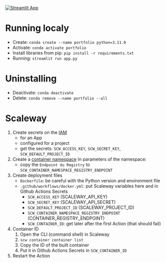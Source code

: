 [![Streamlit App](https://static.streamlit.io/badges/streamlit_badge_black_white.svg)](https://share.streamlit.io/mgolos/portfolio/main/main.py)

# Running localy
* Create: `conda create --name portfolio python=3.11.0`
* Activate: `conda activate portfolio`
* Install libraries from pip: `pip install -r requirements.txt`
* Running: `streamlit run app.py`

# Uninstalling
* Deactivate: `conda deactivate`
* Delete: `conda remove --name portfolio --all`

# Scaleway
1. Create secrets on the [IAM](https://console.scaleway.com/iam/api-keys)
    * for an App
    * configured for a project
    * get the secrets: `SCW_ACCESS_KEY`, `SCW_SECRET_KEY`, `SCW_DEFAULT_PROJECT_ID`
1. Create a [container namespace](https://console.scaleway.com/containers/namespaces/fr-par)
    In parameters of the namespace:
    * copy the `Endpoint du Registry` to `SCW_CONTAINER_NAMESPACE_REGISTRY_ENDPOINT`
1. Create deployment files
    * `Dockerfile`: be careful with the Python version and environment file
    * `.github/workflows/docker.yml`: put Scaleway variables here and in Github Actions Secrets
        - `SCW_ACCESS_KEY` (SCALEWAY_API_KEY)
        - `SCW_SECRET_KEY` (SCALEWAY_API_SECRET)
        - `SCW_DEFAULT_PROJECT_ID` (SCALEWAY_PROJECT_ID)
        - `SCW_CONTAINER_NAMESPACE_REGISTRY_ENDPOINT` (CONTAINER_REGISTRY_ENDPOINT)
        - `SCW_CONTAINER_ID`: get later after the first Action (that should fail)
1. Container ID
    1. Open the CLI (command shell) in Scaleway
    1. `scw container container list`
    1. Copy the ID of the built container
    1. Put it in Github Actions Secrets in `SCW_CONTAINER_ID`
1. Restart the Action